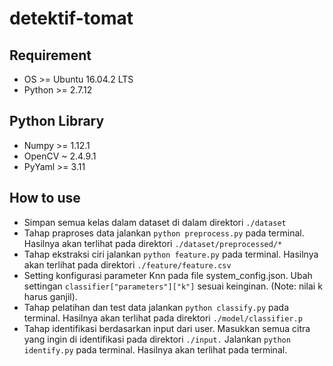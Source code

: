# detektif-tomat
## Requirement
* OS >= Ubuntu 16.04.2 LTS
* Python >= 2.7.12
## Python Library
* Numpy >= 1.12.1
* OpenCV ~ 2.4.9.1
* PyYaml >= 3.11

## How to use
* Simpan semua kelas dalam dataset di dalam direktori `./dataset`
* Tahap praproses data jalankan `python preprocess.py` pada terminal. Hasilnya akan terlihat pada direktori `./dataset/preprocessed/*`
* Tahap ekstraksi ciri jalankan `python feature.py` pada terminal. Hasilnya akan terlihat pada direktori `./feature/feature.csv`
* Setting konfigurasi parameter Knn pada file system_config.json. Ubah settingan `classifier["parameters"]["k"]` sesuai keinginan. (Note: nilai k harus ganjil).
* Tahap pelatihan dan test data jalankan `python classify.py` pada terminal. Hasilnya akan terlihat pada direktori `./model/classifier.p`
* Tahap identifikasi berdasarkan input dari user. Masukkan semua citra yang ingin di identifikasi pada direktori `./input.` Jalankan `python identify.py` pada terminal. Hasilnya akan terlihat pada terminal.